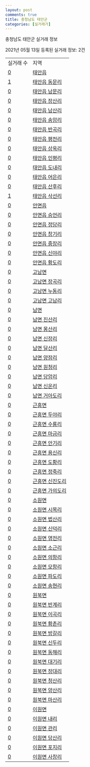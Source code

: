 ```yaml
---
layout: post
comments: true
title: 충청남도 태안군
categories: [실거래가]
---
```


충청남도 태안군 실거래 정보

2021년 05월 13일 등록된 실거래 정보: 2건


<table>
  <tr>
    <td>실거래 수</td>
    <td>지역</td>
  </tr>

  
  <tr>
    <td><a href="4482525000.html">0</a></td>
    <td><a href="4482525000.html">태안읍</a></td>
  </tr>
    

  <tr>
    <td><a href="4482525021.html">1</a></td>
    <td><a href="4482525021.html">태안읍 동문리</a></td>
  </tr>
    

  <tr>
    <td><a href="4482525022.html">0</a></td>
    <td><a href="4482525022.html">태안읍 남문리</a></td>
  </tr>
    

  <tr>
    <td><a href="4482525023.html">0</a></td>
    <td><a href="4482525023.html">태안읍 장산리</a></td>
  </tr>
    

  <tr>
    <td><a href="4482525024.html">0</a></td>
    <td><a href="4482525024.html">태안읍 남산리</a></td>
  </tr>
    

  <tr>
    <td><a href="4482525025.html">0</a></td>
    <td><a href="4482525025.html">태안읍 송암리</a></td>
  </tr>
    

  <tr>
    <td><a href="4482525026.html">0</a></td>
    <td><a href="4482525026.html">태안읍 반곡리</a></td>
  </tr>
    

  <tr>
    <td><a href="4482525027.html">0</a></td>
    <td><a href="4482525027.html">태안읍 평천리</a></td>
  </tr>
    

  <tr>
    <td><a href="4482525028.html">0</a></td>
    <td><a href="4482525028.html">태안읍 상옥리</a></td>
  </tr>
    

  <tr>
    <td><a href="4482525029.html">0</a></td>
    <td><a href="4482525029.html">태안읍 인평리</a></td>
  </tr>
    

  <tr>
    <td><a href="4482525030.html">0</a></td>
    <td><a href="4482525030.html">태안읍 도내리</a></td>
  </tr>
    

  <tr>
    <td><a href="4482525031.html">0</a></td>
    <td><a href="4482525031.html">태안읍 어은리</a></td>
  </tr>
    

  <tr>
    <td><a href="4482525032.html">0</a></td>
    <td><a href="4482525032.html">태안읍 산후리</a></td>
  </tr>
    

  <tr>
    <td><a href="4482525033.html">1</a></td>
    <td><a href="4482525033.html">태안읍 삭선리</a></td>
  </tr>
    

  <tr>
    <td><a href="4482525300.html">0</a></td>
    <td><a href="4482525300.html">안면읍</a></td>
  </tr>
    

  <tr>
    <td><a href="4482525321.html">0</a></td>
    <td><a href="4482525321.html">안면읍 승언리</a></td>
  </tr>
    

  <tr>
    <td><a href="4482525322.html">0</a></td>
    <td><a href="4482525322.html">안면읍 정당리</a></td>
  </tr>
    

  <tr>
    <td><a href="4482525323.html">0</a></td>
    <td><a href="4482525323.html">안면읍 창기리</a></td>
  </tr>
    

  <tr>
    <td><a href="4482525324.html">0</a></td>
    <td><a href="4482525324.html">안면읍 중장리</a></td>
  </tr>
    

  <tr>
    <td><a href="4482525325.html">0</a></td>
    <td><a href="4482525325.html">안면읍 신야리</a></td>
  </tr>
    

  <tr>
    <td><a href="4482525326.html">0</a></td>
    <td><a href="4482525326.html">안면읍 황도리</a></td>
  </tr>
    

  <tr>
    <td><a href="4482531000.html">0</a></td>
    <td><a href="4482531000.html">고남면</a></td>
  </tr>
    

  <tr>
    <td><a href="4482531021.html">0</a></td>
    <td><a href="4482531021.html">고남면 장곡리</a></td>
  </tr>
    

  <tr>
    <td><a href="4482531022.html">0</a></td>
    <td><a href="4482531022.html">고남면 누동리</a></td>
  </tr>
    

  <tr>
    <td><a href="4482531023.html">0</a></td>
    <td><a href="4482531023.html">고남면 고남리</a></td>
  </tr>
    

  <tr>
    <td><a href="4482532000.html">0</a></td>
    <td><a href="4482532000.html">남면</a></td>
  </tr>
    

  <tr>
    <td><a href="4482532021.html">0</a></td>
    <td><a href="4482532021.html">남면 진산리</a></td>
  </tr>
    

  <tr>
    <td><a href="4482532022.html">0</a></td>
    <td><a href="4482532022.html">남면 몽산리</a></td>
  </tr>
    

  <tr>
    <td><a href="4482532023.html">0</a></td>
    <td><a href="4482532023.html">남면 신장리</a></td>
  </tr>
    

  <tr>
    <td><a href="4482532024.html">0</a></td>
    <td><a href="4482532024.html">남면 달산리</a></td>
  </tr>
    

  <tr>
    <td><a href="4482532025.html">0</a></td>
    <td><a href="4482532025.html">남면 양잠리</a></td>
  </tr>
    

  <tr>
    <td><a href="4482532026.html">0</a></td>
    <td><a href="4482532026.html">남면 원청리</a></td>
  </tr>
    

  <tr>
    <td><a href="4482532027.html">0</a></td>
    <td><a href="4482532027.html">남면 당암리</a></td>
  </tr>
    

  <tr>
    <td><a href="4482532028.html">0</a></td>
    <td><a href="4482532028.html">남면 신온리</a></td>
  </tr>
    

  <tr>
    <td><a href="4482532029.html">0</a></td>
    <td><a href="4482532029.html">남면 거아도리</a></td>
  </tr>
    

  <tr>
    <td><a href="4482533000.html">0</a></td>
    <td><a href="4482533000.html">근흥면</a></td>
  </tr>
    

  <tr>
    <td><a href="4482533021.html">0</a></td>
    <td><a href="4482533021.html">근흥면 두야리</a></td>
  </tr>
    

  <tr>
    <td><a href="4482533022.html">0</a></td>
    <td><a href="4482533022.html">근흥면 수룡리</a></td>
  </tr>
    

  <tr>
    <td><a href="4482533023.html">0</a></td>
    <td><a href="4482533023.html">근흥면 마금리</a></td>
  </tr>
    

  <tr>
    <td><a href="4482533024.html">0</a></td>
    <td><a href="4482533024.html">근흥면 안기리</a></td>
  </tr>
    

  <tr>
    <td><a href="4482533025.html">0</a></td>
    <td><a href="4482533025.html">근흥면 용신리</a></td>
  </tr>
    

  <tr>
    <td><a href="4482533026.html">0</a></td>
    <td><a href="4482533026.html">근흥면 도황리</a></td>
  </tr>
    

  <tr>
    <td><a href="4482533027.html">0</a></td>
    <td><a href="4482533027.html">근흥면 정죽리</a></td>
  </tr>
    

  <tr>
    <td><a href="4482533028.html">0</a></td>
    <td><a href="4482533028.html">근흥면 신진도리</a></td>
  </tr>
    

  <tr>
    <td><a href="4482533029.html">0</a></td>
    <td><a href="4482533029.html">근흥면 가의도리</a></td>
  </tr>
    

  <tr>
    <td><a href="4482534000.html">0</a></td>
    <td><a href="4482534000.html">소원면</a></td>
  </tr>
    

  <tr>
    <td><a href="4482534021.html">0</a></td>
    <td><a href="4482534021.html">소원면 시목리</a></td>
  </tr>
    

  <tr>
    <td><a href="4482534022.html">0</a></td>
    <td><a href="4482534022.html">소원면 법산리</a></td>
  </tr>
    

  <tr>
    <td><a href="4482534023.html">0</a></td>
    <td><a href="4482534023.html">소원면 신덕리</a></td>
  </tr>
    

  <tr>
    <td><a href="4482534024.html">0</a></td>
    <td><a href="4482534024.html">소원면 영전리</a></td>
  </tr>
    

  <tr>
    <td><a href="4482534025.html">0</a></td>
    <td><a href="4482534025.html">소원면 소근리</a></td>
  </tr>
    

  <tr>
    <td><a href="4482534026.html">0</a></td>
    <td><a href="4482534026.html">소원면 의항리</a></td>
  </tr>
    

  <tr>
    <td><a href="4482534027.html">0</a></td>
    <td><a href="4482534027.html">소원면 모항리</a></td>
  </tr>
    

  <tr>
    <td><a href="4482534028.html">0</a></td>
    <td><a href="4482534028.html">소원면 파도리</a></td>
  </tr>
    

  <tr>
    <td><a href="4482534029.html">0</a></td>
    <td><a href="4482534029.html">소원면 송현리</a></td>
  </tr>
    

  <tr>
    <td><a href="4482535000.html">0</a></td>
    <td><a href="4482535000.html">원북면</a></td>
  </tr>
    

  <tr>
    <td><a href="4482535021.html">0</a></td>
    <td><a href="4482535021.html">원북면 반계리</a></td>
  </tr>
    

  <tr>
    <td><a href="4482535022.html">0</a></td>
    <td><a href="4482535022.html">원북면 이곡리</a></td>
  </tr>
    

  <tr>
    <td><a href="4482535023.html">0</a></td>
    <td><a href="4482535023.html">원북면 황촌리</a></td>
  </tr>
    

  <tr>
    <td><a href="4482535024.html">0</a></td>
    <td><a href="4482535024.html">원북면 방갈리</a></td>
  </tr>
    

  <tr>
    <td><a href="4482535025.html">0</a></td>
    <td><a href="4482535025.html">원북면 신두리</a></td>
  </tr>
    

  <tr>
    <td><a href="4482535026.html">0</a></td>
    <td><a href="4482535026.html">원북면 동해리</a></td>
  </tr>
    

  <tr>
    <td><a href="4482535027.html">0</a></td>
    <td><a href="4482535027.html">원북면 대기리</a></td>
  </tr>
    

  <tr>
    <td><a href="4482535028.html">0</a></td>
    <td><a href="4482535028.html">원북면 장대리</a></td>
  </tr>
    

  <tr>
    <td><a href="4482535029.html">0</a></td>
    <td><a href="4482535029.html">원북면 청산리</a></td>
  </tr>
    

  <tr>
    <td><a href="4482535030.html">0</a></td>
    <td><a href="4482535030.html">원북면 양산리</a></td>
  </tr>
    

  <tr>
    <td><a href="4482535031.html">0</a></td>
    <td><a href="4482535031.html">원북면 마산리</a></td>
  </tr>
    

  <tr>
    <td><a href="4482536000.html">0</a></td>
    <td><a href="4482536000.html">이원면</a></td>
  </tr>
    

  <tr>
    <td><a href="4482536021.html">0</a></td>
    <td><a href="4482536021.html">이원면 내리</a></td>
  </tr>
    

  <tr>
    <td><a href="4482536022.html">0</a></td>
    <td><a href="4482536022.html">이원면 관리</a></td>
  </tr>
    

  <tr>
    <td><a href="4482536023.html">0</a></td>
    <td><a href="4482536023.html">이원면 당산리</a></td>
  </tr>
    

  <tr>
    <td><a href="4482536024.html">0</a></td>
    <td><a href="4482536024.html">이원면 포지리</a></td>
  </tr>
    

  <tr>
    <td><a href="4482536025.html">0</a></td>
    <td><a href="4482536025.html">이원면 사창리</a></td>
  </tr>
    


</table>
    